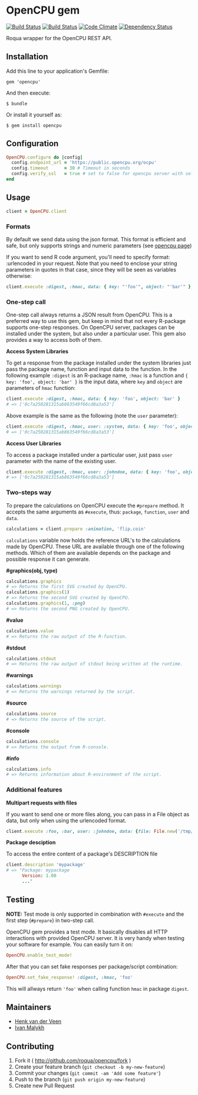 # OpenCPU gem

[![Build Status](https://travis-ci.org/roqua/opencpu.svg?branch=master)](https://travis-ci.org/roqua/opencpu)
[![Build Status](https://circleci.com/gh/roqua/opencpu.svg?style=shield&circle-token=4689df66bef26cd4aff65a4893c25400795b408a)](https://circleci.com/gh/roqua/roqua/tree/master)
[![Code Climate](https://codeclimate.com/github/roqua/opencpu.png)](https://codeclimate.com/github/roqua/opencpu)
[![Dependency Status](https://gemnasium.com/roqua/opencpu.svg)](https://gemnasium.com/roqua/opencpu)

Roqua wrapper for the OpenCPU REST API.

## Installation

Add this line to your application's Gemfile:

    gem 'opencpu'

And then execute:

    $ bundle

Or install it yourself as:

    $ gem install opencpu

## Configuration

```Ruby
OpenCPU.configure do |config|
  config.endpoint_url = 'https://public.opencpu.org/ocpu'
  config.timeout      = 30 # Timeout in seconds
  config.verify_ssl   = true # set to false for opencpu server with self-signed certificates.
end
```

## Usage

```Ruby
client = OpenCPU.client
```

### Formats

By default we send data using the json format. This format is efficient and safe, but only supports strings and numeric parameters (see [opencpu page](https://www.opencpu.org/api.html#api-arguments))

If you want to send R code argument, you'll need to specify format: :urlencoded in your request. Note that you need to enclose your string parameters in quotes in that case, since they will be seen as variables otherwise:

```Ruby
client.execute :digest, :hmac, data: { key: "'foo'", object: "'bar'" }, format: :urlencoded
```

### One-step call

One-step call always returns a JSON result from OpenCPU. This is a preferred
way to use this gem, but keep in mind that not every R-package supports one-step
responses. On OpenCPU server, packages can be installed under the system, but
also under a particular user. This gem also provides a way to access both of them.

**Access System Libraries**

To get a response from the package installed under the system libraries just
pass the package name, function and input data to the function. In the following
example `:digest` is an R-package name, `:hmac` is a function and
`{ key: 'foo', object: 'bar' }` is the input data, where `key` and `object` are
parameters of `hmac` function:

```Ruby
client.execute :digest, :hmac, data: { key: 'foo', object: 'bar' }
# => ['0c7a250281315ab863549f66cd8a3a53']
```

Above example is the same as the following (note the `user` parameter):

```Ruby
client.execute :digest, :hmac, user: :system, data: { key: 'foo', object: 'bar' }
# => ['0c7a250281315ab863549f66cd8a3a53']
```

**Access User Libraries**

To access a package installed under a particular user, just pass `user` parameter
with the name of the existing user.

```Ruby
client.execute :digest, :hmac, user: :johndoe, data: { key: 'foo', object: 'bar' }
# => ['0c7a250281315ab863549f66cd8a3a53']
```

### Two-steps way

To prepare the calculations on OpenCPU execute the `#prepare` method. It accepts
the same arguments as `#execute`, thus: `package`, `function`, `user` and `data`.

```Ruby
calculations = client.prepare :animation, 'flip.coin'
```

`calculations` variable now holds the reference URL's to the calculations made
by OpenCPU. These URL are available through one of the following methods. Which
of them are available depends on the package and possible response it can
generate.

**#graphics(obj, type)**

```Ruby
calculations.graphics
# => Returns the first SVG created by OpenCPU.
calculations.graphics(1)
# => Returns the second SVG created by OpenCPU.
calculations.graphics(1, :png)
# => Returns the second PNG created by OpenCPU.
```

**#value**

```Ruby
calculations.value
# => Returns the raw output of the R-function.
```

**#stdout**

```Ruby
calculations.stdout
# => Returns the raw output of stdout being written at the runtime.
```

**#warnings**

```Ruby
calculations.warnings
# => Returns the warnings returned by the script.
```

**#source**

```Ruby
calculations.source
# => Returns the source of the script.
```

**#console**

```Ruby
calculations.console
# => Returns the output from R-console.
```

**#info**

```Ruby
calculations.info
# => Returns information about R-environment of the script.
```

### Additional features

**Multipart requests with files**

If you want to send one or more files along, you can pass in a File object as data, but only when using the urlencoded format.

```Ruby
client.execute :foo, :bar, user: :johndoe, data: {file: File.new('/tmp/test.foo')}, format: :urlencoded
```

**Package desciption**

To access the entire content of a package's DESCRIPTION file
```Ruby
client.description 'mypackage'
# => "Package: mypackage
      Version: 1.00
      ..."
```

## Testing

**NOTE:** Test mode is only supported in combination with `#execute` and the
first step (`#prepare`) in two-step call.

OpenCPU gem provides a test mode. It basically disables all HTTP interactions
with provided OpenCPU server. It is very handy when testing your software for
example. You can easily turn it on:

```Ruby
OpenCPU.enable_test_mode!
```

After that you can set fake responses per package/script combination:

```Ruby
OpenCPU.set_fake_response! :digest, :hmac, 'foo'
```

This will allways return `'foo'` when calling function `hmac` in package
`digest`.

## Maintainers

* [Henk van der Veen](https://twitter.com/hampei)
* [Ivan Malykh](https://twitter.com/ivdma)

## Contributing

1. Fork it ( http://github.com/roqua/opencpu/fork )
2. Create your feature branch (`git checkout -b my-new-feature`)
3. Commit your changes (`git commit -am 'Add some feature'`)
4. Push to the branch (`git push origin my-new-feature`)
5. Create new Pull Request
